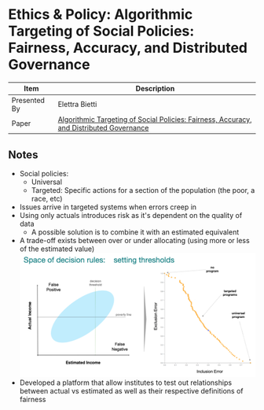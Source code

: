 # Ethics & Policy: Algorithmic Targeting of Social Policies: Fairness, Accuracy, and Distributed Governance

| Item | Description |
| --- | --- | 
| Presented By | Elettra Bietti |
| Paper | [Algorithmic Targeting of Social Policies: Fairness, Accuracy, and Distributed Governance](https://dl.acm.org/doi/pdf/10.1145/3351095.3375784?download=true) |



## Notes

- Social policies:
    - Universal
    - Targeted: Specific actions for a section of the population (the poor, a race, etc)
- Issues arrive in targeted systems when errors creep in
- Using only actuals introduces risk as it's dependent on the quality of data
    - A possible solution is to combine it with an estimated equivalent
- A trade-off exists between over or under allocating (using more or less of the estimated value)
![Decision Rule Space](./decision_rule_space.png)
- Developed a platform that allow institutes to test out relationships between actual vs estimated as well as their respective definitions of fairness